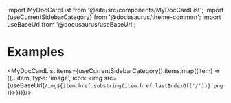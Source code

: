 import MyDocCardList from '@site/src/components/MyDocCardList';
import {useCurrentSidebarCategory} from '@docusaurus/theme-common';
import useBaseUrl from '@docusaurus/useBaseUrl';

# Examples

<MyDocCardList items={useCurrentSidebarCategory().items.map((item) => ({...item, type: 'image', icon: <img src={useBaseUrl(`/img${item.href.substring(item.href.lastIndexOf('/'))}.png`)}></img>}))}/>
